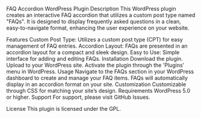 FAQ Accordion WordPress Plugin
Description
This WordPress plugin creates an interactive FAQ accordion that utilizes a custom post type named "FAQs". It is designed to display frequently asked questions in a clean, easy-to-navigate format, enhancing the user experience on your website.

Features
Custom Post Type: Utilizes a custom post type (CPT) for easy management of FAQ entries.
Accordion Layout: FAQs are presented in an accordion layout for a compact and sleek design.
Easy to Use: Simple interface for adding and editing FAQs.
Installation
Download the plugin.
Upload to your WordPress site.
Activate the plugin through the 'Plugins' menu in WordPress.
Usage
Navigate to the FAQs section in your WordPress dashboard to create and manage your FAQ items.
FAQs will automatically display in an accordion format on your site.
Customization
Customizable through CSS for matching your site’s design.
Requirements
WordPress 5.0 or higher.
Support
For support, please visit GitHub Issues.

License
This plugin is licensed under the GPL.
